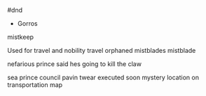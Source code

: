 #dnd 
- Gorros

mistkeep

Used for travel and nobility travel
orphaned mistblades
mistblade 

nefarious prince said hes going to kill the claw

sea prince council
pavin twear executed soon
mystery location on transportation map
